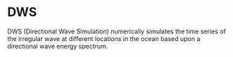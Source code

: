 # DWS
DWS (Directional Wave Simulation) numerically simulates the time series of the irregular wave at different locations in the ocean based upon a directional wave energy spectrum.

